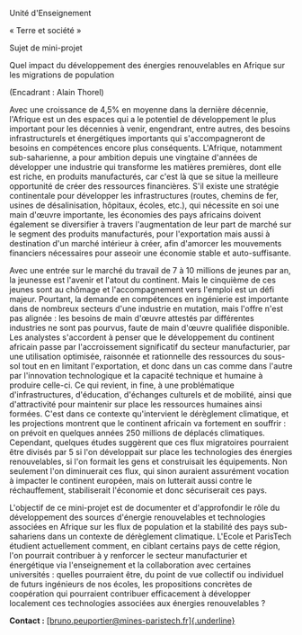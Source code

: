 Unité d'Enseignement

« Terre et société »

Sujet de mini-projet

Quel impact du développement des énergies renouvelables en Afrique sur
les migrations de population

(Encadrant : Alain Thorel)

Avec une croissance de 4,5% en moyenne dans la dernière décennie,
l'Afrique est un des espaces qui a le potentiel de développement le plus
important pour les décennies à venir, engendrant, entre autres, des
besoins infrastructurels et énergétiques importants qui s'accompagneront
de besoins en compétences encore plus conséquents. L'Afrique, notamment
sub-saharienne, a pour ambition depuis une vingtaine d\'années de
développer une industrie qui transforme les matières premières, dont
elle est riche, en produits manufacturés, car c'est là que se situe la
meilleure opportunité de créer des ressources financières. S\'il existe
une stratégie continentale pour développer les infrastructures (routes,
chemins de fer, usines de désalinisation, hôpitaux, écoles, etc.), qui
nécessite en soi une main d'œuvre importante, les économies des pays
africains doivent également se diversifier à travers l'augmentation de
leur part de marché sur le segment des produits manufacturés, pour
l\'exportation mais aussi à destination d\'un marché intérieur à créer,
afin d\'amorcer les mouvements financiers nécessaires pour asseoir une
économie stable et auto-suffisante.

Avec une entrée sur le marché du travail de 7 à 10 millions de jeunes
par an, la jeunesse est l\'avenir et l\'atout du continent. Mais le
cinquième de ces jeunes sont au chômage et l'accompagnement vers
l'emploi est un défi majeur. Pourtant, la demande en compétences en
ingénierie est importante dans de nombreux secteurs d'une industrie en
mutation, mais l'offre n'est pas alignée : les besoins de main d'œuvre
attestés par différentes industries ne sont pas pourvus, faute de main
d'œuvre qualifiée disponible. Les analystes s\'accordent à penser que le
développement du continent africain passe par l\'accroissement
significatif du secteur manufacturier, par une utilisation optimisée,
raisonnée et rationnelle des ressources du sous-sol tout en en limitant
l\'exportation, et donc dans un cas comme dans l\'autre par
l\'innovation technologique et la capacité technique et humaine à
produire celle-ci. Ce qui revient, in fine, à une problématique
d\'infrastructures, d\'éducation, d\'échanges culturels et de mobilité,
ainsi que d\'attractivité pour maintenir sur place les ressources
humaines ainsi formées. C\'est dans ce contexte qu\'intervient le
dérèglement climatique, et les projections montrent que le continent
africain va fortement en souffrir : on prévoit en quelques années 250
millions de déplacés climatiques. Cependant, quelques études suggèrent
que ces flux migratoires pourraient être divisés par 5 si l\'on
développait sur place les technologies des énergies renouvelables, si
l\'on formait les gens et construisait les équipements. Non seulement
l\'on diminuerait ces flux, qui sinon auraient assurément vocation à
impacter le continent européen, mais on lutterait aussi contre le
réchauffement, stabiliserait l\'économie et donc sécuriserait ces pays.

L\'objectif de ce mini-projet est de documenter et d\'approfondir le
rôle du développement des sources d\'énergie renouvelables et
technologies associées en Afrique sur les flux de population et la
stabilité des pays sub-sahariens dans un contexte de dérèglement
climatique. L\'Ecole et ParisTech étudient actuellement comment, en
ciblant certains pays de cette région, l\'on pourrait contribuer à y
renforcer le secteur manufacturier et énergétique via l\'enseignement et
la collaboration avec certaines universités : quelles pourraient être,
du point de vue collectif ou individuel de futurs ingénieurs de nos
écoles, les propositions concrètes de coopération qui pourraient
contribuer efficacement à développer localement ces technologies
associées aux énergies renouvelables ?

**Contact :**
[[bruno.peuportier\@mines-paristech.fr]{.underline}](mailto:bruno.peuportier@mines-paristech.fr)
